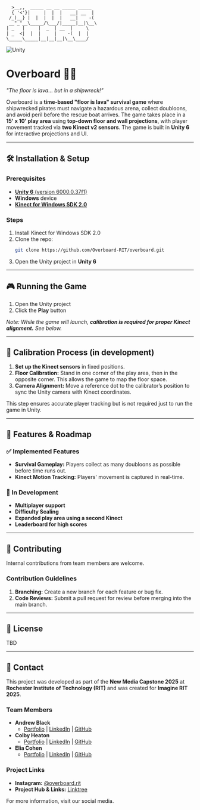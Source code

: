 ```
  >__,,  _____ __ __ _____ _____ 
  { '<'}|     |  |  |   __| __  |
 /_)__} |  |  |  |  |   __|    -(
 __"_"__\_____/\___/|_____|__|\__\
| _   |     |  _  | __  |     \
| _  <|  |  |     |    -(  |  |
\_____\_____|__|__|__|\__\____/
```
![Unity](https://img.shields.io/badge/Unity-100000?style=for-the-badge&logo=unity&logoColor=white)

# Overboard 🏴‍☠️
*"The floor is lava… but in a shipwreck!"*

Overboard is a **time-based "floor is lava" survival game** where shipwrecked pirates must navigate a hazardous arena, collect doubloons, and avoid peril before the rescue boat arrives. The game takes place in a **15' x 10' play area** using **top-down floor and wall projections**, with player movement tracked via **two Kinect v2 sensors**. The game is built in **Unity 6** for interactive projections and UI.

---

## 🛠️ Installation & Setup

### Prerequisites
- [**Unity 6** (version 6000.0.37f1)](https://unity.com/releases/unity-6-releases)
- **Windows** device
- [**Kinect for Windows SDK 2.0**](https://www.microsoft.com/en-us/download/details.aspx?id=44561)

### Steps
1. Install Kinect for Windows SDK 2.0
2. Clone the repo:
   ```sh  
   git clone https://github.com/Overboard-RIT/overboard.git
   ```
3. Open the Unity project in **Unity 6**

---

## 🎮 Running the Game

1. Open the Unity project
2. Click the **Play** button

*Note: While the game will launch, **calibration is required for proper Kinect alignment.** See below.*

---

## 🎯 Calibration Process (in development)

1. **Set up the Kinect sensors** in fixed positions.
2. **Floor Calibration:** Stand in one corner of the play area, then in the opposite corner. This allows the game to map the floor space.
3. **Camera Alignment:** Move a reference dot to the calibrator’s position to sync the Unity camera with Kinect coordinates.

This step ensures accurate player tracking but is not required just to run the game in Unity.

---

## 🚀 Features & Roadmap

### ✅ Implemented Features
- **Survival Gameplay:** Players collect as many doubloons as possible before time runs out.
- **Kinect Motion Tracking:** Players' movement is captured in real-time.

### 🔄 In Development
- **Multiplayer support**
- **Difficulty Scaling**
- **Expanded play area using a second Kinect**
- **Leaderboard for high scores**

---

## 🤝 Contributing

Internal contributions from team members are welcome.

### Contribution Guidelines
1. **Branching:** Create a new branch for each feature or bug fix.
2. **Code Reviews:** Submit a pull request for review before merging into the main branch.

---

## 📜 License

TBD

---

## 📢 Contact

This project was developed as part of the **New Media Capstone 2025** at **Rochester Institute of Technology (RIT)** and was created for **Imagine RIT 2025**.

### Team Members
- **Andrew Black**
  - [Portfolio](https://blackandrew35.wixsite.com/portfolio) | [LinkedIn](https://www.linkedin.com/in/andrew-black-/) | [GitHub](https://github.com/AB-blackA)
- **Colby Heaton**
  - [Portfolio](https://people.rit.edu/clh5602/portfolio/) | [LinkedIn](https://www.linkedin.com/in/colby-heaton-4a304721b/) | [GitHub](https://github.com/clh5602/)
- **Elia Cohen**
  - [Portfolio](https://maffie.dev/) | [LinkedIn](https://www.linkedin.com/in/maffier/) | [GitHub](https://github.com/maffiemaffie)

### Project Links
- **Instagram:** [@overboard.rit](https://www.instagram.com/overboard.rit)
- **Project Hub & Links:** [Linktree](https://linktr.ee/overboardrit)

For more information, visit our social media.
